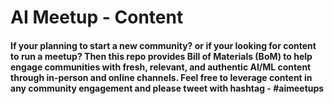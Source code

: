# AI Meetup - Content

<h4> If your planning to start a new community? or if your looking for content to run a meetup? Then this repo provides Bill of Materials (BoM) to help engage communities with fresh, relevant, and authentic AI/ML content through in-person and online channels. Feel free to leverage content in any community engagement and please tweet with hashtag - #aimeetups

